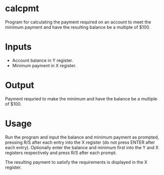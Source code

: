 # calcpmt
Program for calculating the payment required on an account to meet the minimum
payment and have the resulting balance be a multiple of $100.

# Inputs
- Account balance in Y register.
- Minimum payment in X register.

# Output
Payment requried to make the minimum and have the balance be a multiple of $100.

# Usage
Run the program and input the balance and minimum payment as prompted, pressing
R/S after each entry into the X register (do not press ENTER after each entry).
Optionally enter the balance and minimum first into the Y and X registers
respectively and press R/S after each prompt.

The resulting payment to satisfy the requirements is displayed in the X
register.
